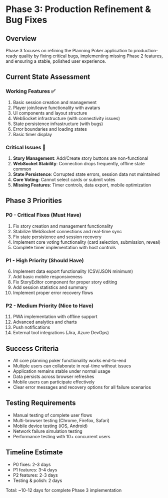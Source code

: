 # Phase 3: Production Refinement & Bug Fixes

## Overview
Phase 3 focuses on refining the Planning Poker application to production-ready quality by fixing critical bugs, implementing missing Phase 2 features, and ensuring a stable, polished user experience.

## Current State Assessment

### Working Features ✅
1. Basic session creation and management
2. Player join/leave functionality with avatars
3. UI components and layout structure
4. WebSocket infrastructure (with connectivity issues)
5. State persistence infrastructure (with bugs)
6. Error boundaries and loading states
7. Basic timer display

### Critical Issues 🚨
1. **Story Management**: Add/Create story buttons are non-functional
2. **WebSocket Stability**: Connection drops frequently, offline state common
3. **State Persistence**: Corrupted state errors, session data not maintained
4. **Core Voting**: Cannot select cards or submit votes
5. **Missing Features**: Timer controls, data export, mobile optimization

## Phase 3 Priorities

### P0 - Critical Fixes (Must Have)
1. Fix story creation and management functionality
2. Stabilize WebSocket connections and real-time sync
3. Fix state persistence and session recovery
4. Implement core voting functionality (card selection, submission, reveal)
5. Complete timer implementation with host controls

### P1 - High Priority (Should Have)
6. Implement data export functionality (CSV/JSON minimum)
7. Add basic mobile responsiveness
8. Fix StoryEditor component for proper story editing
9. Add session statistics and summary
10. Implement proper error recovery flows

### P2 - Medium Priority (Nice to Have)
11. PWA implementation with offline support
12. Advanced analytics and charts
13. Push notifications
14. External tool integrations (Jira, Azure DevOps)

## Success Criteria
- All core planning poker functionality works end-to-end
- Multiple users can collaborate in real-time without issues
- Application remains stable under normal usage
- Data persists across browser refreshes
- Mobile users can participate effectively
- Clear error messages and recovery options for all failure scenarios

## Testing Requirements
- Manual testing of complete user flows
- Multi-browser testing (Chrome, Firefox, Safari)
- Mobile device testing (iOS, Android)
- Network failure simulation testing
- Performance testing with 10+ concurrent users

## Timeline Estimate
- P0 fixes: 2-3 days
- P1 features: 3-4 days
- P2 features: 2-3 days
- Testing & polish: 2 days

Total: ~10-12 days for complete Phase 3 implementation